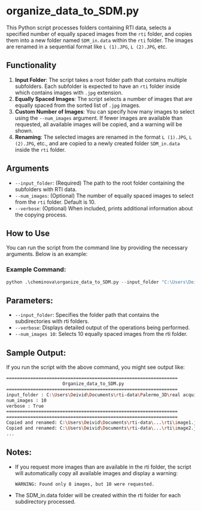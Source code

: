 # organize_data_to_SDM.py

This Python script processes folders containing RTI data, selects a specified number of equally spaced images from the `rti` folder, and copies them into a new folder named `SDM_in.data` within the `rti` folder. The images are renamed in a sequential format like `L (1).JPG`, `L (2).JPG`, etc.

## Functionality

1. **Input Folder**: The script takes a root folder path that contains multiple subfolders. Each subfolder is expected to have an `rti` folder inside which contains images with `.jpg` extension.
2. **Equally Spaced Images**: The script selects a number of images that are equally spaced from the sorted list of `.jpg` images.
3. **Custom Number of Images**: You can specify how many images to select using the `--num_images` argument. If fewer images are available than requested, all available images will be copied, and a warning will be shown.
4. **Renaming**: The selected images are renamed in the format `L (1).JPG`, `L (2).JPG`, etc., and are copied to a newly created folder `SDM_in.data` inside the `rti` folder.

## Arguments

- `--input_folder`: (Required) The path to the root folder containing the subfolders with RTI data.
- `--num_images`: (Optional) The number of equally spaced images to select from the `rti` folder. Default is 10.
- `--verbose`: (Optional) When included, prints additional information about the copying process.

## How to Use

You can run the script from the command line by providing the necessary arguments. Below is an example:

### Example Command:

```python
python .\cheminova\organize_data_to_SDM.py --input_folder "C:\Users\Deivid\Documents\rti-data\Palermo_3D\real acquisitions\head_cs" --verbose --num_images 10
```

## Parameters:
- `--input_folder`: Specifies the folder path that contains the subdirectories with rti folders.
- `--verbose`: Displays detailed output of the operations being performed.
- `--num_images 10`: Selects 10 equally spaced images from the rti folder.

## Sample Output:
If you run the script with the above command, you might see output like:

```bash
================================================================
                     Organize_data_to_SDM.py                    
================================================================
input_folder : C:\Users\Deivid\Documents\rti-data\Palermo_3D\real acquisitions\head_cs
num_images : 10
verbose : True
================================================================
================================================================
Copied and renamed: C:\Users\Deivid\Documents\rti-data\...\rti\image1.jpg -> C:\Users\Deivid\Documents\rti-data\...\rti\SDM_in.data\L (1).JPG
Copied and renamed: C:\Users\Deivid\Documents\rti-data\...\rti\image2.jpg -> C:\Users\Deivid\Documents\rti-data\...\rti\SDM_in.data\L (2).JPG
...
```

## Notes:
- If you request more images than are available in the rti folder, the script will automatically copy all available images and display a warning:

    ```bash
    WARNING: Found only 8 images, but 10 were requested.
    ```

- The SDM_in.data folder will be created within the rti folder for each subdirectory processed.